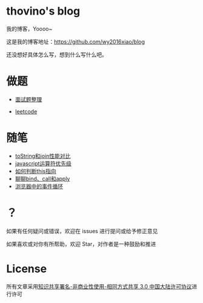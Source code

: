 # thovino's blog

我的博客，Yoooo~  

这是我的博客地址：https://github.com/wy2016xiao/blog

还没想好具体怎么写，想到什么写什么吧。


# 做题

- [面试题整理](https://github.com/wy2016xiao/blog/blob/master/questions/questions.md)

- [leetcode](https://github.com/wy2016xiao/leetcode)

# 随笔

- [toString和join性能对比](https://github.com/wy2016xiao/blog/blob/master/anything/toString%E5%92%8Cjoin%E6%80%A7%E8%83%BD%E5%AF%B9%E6%AF%94.md)
- [javascript运算符优先级](https://github.com/wy2016xiao/blog/blob/master/anything/javascript%E8%BF%90%E7%AE%97%E7%AC%A6%E4%BC%98%E5%85%88%E7%BA%A7.md)
- [如何判断this指向](https://github.com/wy2016xiao/blog/blob/master/anything/%E5%A6%82%E4%BD%95%E5%88%A4%E6%96%ADthis%E6%8C%87%E5%90%91.md)
- [聊聊bind、call和apply](https://github.com/wy2016xiao/blog/blob/master/anything/%E8%81%8A%E8%81%8Abind%E3%80%81call%E5%92%8Capply.md)
- [浏览器中的事件循环](https://github.com/wy2016xiao/blog/blob/dev/anything/%E6%B5%8F%E8%A7%88%E5%99%A8%E4%B8%AD%E7%9A%84%E4%BA%8B%E4%BB%B6%E5%BE%AA%E7%8E%AF.md)
# ？

如果有任何疑问或错误，欢迎在 issues 进行提问或给予修正意见

如果喜欢或对你有所帮助，欢迎 Star，对作者是一种鼓励和推进

# License

所有文章采用[知识共享署名-非商业性使用-相同方式共享 3.0 中国大陆许可协议](https://creativecommons.org/licenses/by-nc-sa/3.0/cn/)进行许可
